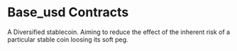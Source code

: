 # Base_usd Contracts
A Diversified stablecoin. Aiming to reduce the effect of the inherent risk of a particular stable coin loosing its soft peg. 
